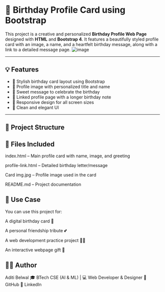 # 🎂 Birthday Profile Card using Bootstrap

This project is a creative and personalized **Birthday Profile Web Page** designed with **HTML** and **Bootstrap 4**. It features a beautifully styled profile card with an image, a name, and a heartfelt birthday message, along with a link to a detailed message page.
![image](https://github.com/user-attachments/assets/928644c0-3536-4654-9002-cea47df30599)


---

## 💡 Features

- 🎨 Stylish birthday card layout using Bootstrap
- 📸 Profile image with personalized title and name
- 💬 Sweet message to celebrate the birthday
- 🔗 Linked profile page with a longer birthday note
- 📱 Responsive design for all screen sizes
- 🌸 Clean and elegant UI

---

## 📁 Project Structure


## 📁 Files Included
index.html – Main profile card with name, image, and greeting

profile-link.html – Detailed birthday letter/message

Card img.jpg – Profile image used in the card

README.md – Project documentation

 ## 📌 Use Case
You can use this project for:

A digital birthday card 🎁

A personal friendship tribute 💕

A web development practice project 🧑‍💻

An interactive webpage gift 🎊

## 🙋‍♀️ Author
Aditi Belwal
🎓 BTech CSE (AI & ML) | 💻 Web Developer & Designer
🔗 GitHub
🔗 LinkedIn

